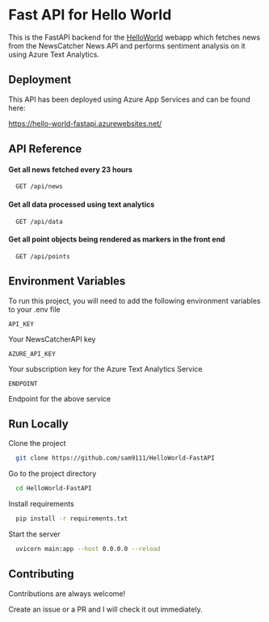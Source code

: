
# Fast API for Hello World

This is the FastAPI backend for the [HelloWorld](https://github.com/sam9111/HelloWorld) webapp which fetches news from the NewsCatcher News API and performs sentiment analysis on it using Azure Text Analytics.


## Deployment

This API has been deployed using Azure App Services and can be found here:

https://hello-world-fastapi.azurewebsites.net/


## API Reference

#### Get all news fetched every 23 hours

```
  GET /api/news
```
#### Get all data processed using text analytics

```
  GET /api/data
```

#### Get all point objects being rendered as markers in the front end

```
  GET /api/points
```


## Environment Variables

To run this project, you will need to add the following environment variables to your .env file

`API_KEY` 

Your NewsCatcherAPI key 

`AZURE_API_KEY`

Your subscription key for the Azure Text Analytics Service

`ENDPOINT`

Endpoint for the above service
## Run Locally

Clone the project

```bash
  git clone https://github.com/sam9111/HelloWorld-FastAPI
```

Go to the project directory

```bash
  cd HelloWorld-FastAPI
```

Install requirements

```bash
  pip install -r requirements.txt
```

Start the server

```bash
  uvicorn main:app --host 0.0.0.0 --reload
```


## Contributing

Contributions are always welcome!

Create an issue or a PR and I will check it out immediately.

